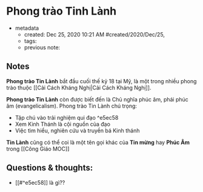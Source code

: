 # Phong trào Tinh Lành

- metadata
	- created: Dec 25, 2020 10:21 AM #created/2020/Dec/25,
	- tags:
	- previous note:

## Notes

**Phong trào Tin Lành** bắt đầu cuối thế kỷ 18 tại Mỹ, là một trong nhiều phong trào thuộc [[Cải Cách Kháng Nghị|Cải Cách Kháng Nghị]]. 

**Phong trào Tin Lành** còn được biết đến là Chủ nghĩa phúc âm, phái phúc âm (evangelicalism). Phong trào Tin Lành chú trọng:

- Tập chú vào trải nghiệm qui đạo ^e5ec58
- Xem Kinh Thánh là cội nguồn của đạo
- Việc tìm hiểu, nghiên cứu và truyền bá Kinh thánh

**Tin Lành** cũng có thể coi là một tên gọi khác của **Tin mừng** hay **Phúc Âm** trong [[Công Giáo MOC]]

## Questions & thoughts:
- [[#^e5ec58]] là gì??

